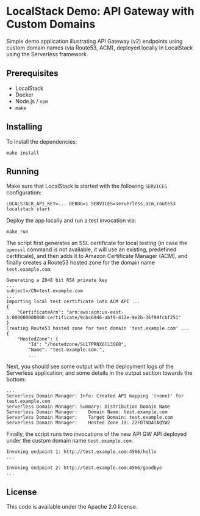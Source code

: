 # LocalStack Demo: API Gateway with Custom Domains

Simple demo application illustrating API Gateway (v2) endpoints using custom domain names (via Route53, ACM), deployed locally in LocalStack using the Serverless framework.

## Prerequisites

* LocalStack
* Docker
* Node.js / `npm`
* `make`

## Installing

To install the dependencies:
```
make install
```

## Running

Make sure that LocalStack is started with the following `SERVICES` configuration:
```
LOCALSTACK_API_KEY=... DEBUG=1 SERVICES=serverless,acm,route53 localstack start
```

Deploy the app locally and run a test invocation via:
```
make run
```

The script first generates an SSL certificate for local testing (in case the `openssl` command is not available, it will use an existing, predefined certificate), and then adds it to Amazon Certificate Manager (ACM), and finally creates a Route53 hosted zone for the domain name `test.example.com`:
```
Generating a 2048 bit RSA private key
...
subject=/CN=test.example.com
...
Importing local test certificate into ACM API ...
{
    "CertificateArn": "arn:aws:acm:us-east-1:000000000000:certificate/9cbc69d6-abf9-412e-9e2b-36f99fcbf251"
}
Creating Route53 hosted zone for test domain 'test.example.com' ...
{
    "HostedZone": {
        "Id": "/hostedzone/SU1TPRNX6CL3OE0",
        "Name": "test.example.com.",
        ...
```

Next, you should see some output with the deployment logs of the Serverless application, and some details in the output section towards the bottom:
```
...
Serverless Domain Manager: Info: Created API mapping '(none)' for test.example.com
Serverless Domain Manager: Summary: Distribution Domain Name
Serverless Domain Manager:    Domain Name: test.example.com
Serverless Domain Manager:    Target Domain: test.example.com
Serverless Domain Manager:    Hosted Zone Id: Z2FDTNDATAQYW2
```

Finally, the script runs two invocations of the new API GW API deployed under the custom domain name `test.example.com`:
```
Invoking endpoint 1: http://test.example.com:4566/hello
...

Invoking endpoint 2: http://test.example.com:4566/goodbye
...
```

## License

This code is available under the Apache 2.0 license.

